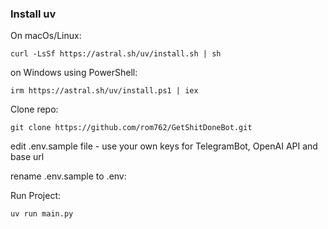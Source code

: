 ### Install uv

On macOs/Linux:
```
curl -LsSf https://astral.sh/uv/install.sh | sh
```

on Windows using PowerShell:
```
irm https://astral.sh/uv/install.ps1 | iex
```

Clone repo:

```
git clone https://github.com/rom762/GetShitDoneBot.git
```

edit .env.sample file - use your own keys for TelegramBot, OpenAI API and base url

rename .env.sample to .env:

Run Project:
```
uv run main.py
```
